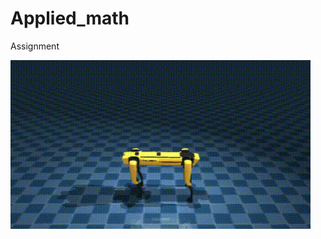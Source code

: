 # Applied_math
Assignment 

![Spot Simulation](https://github.com/Kingkazu106/Applied-math/blob/main/spot_simulation.gif)